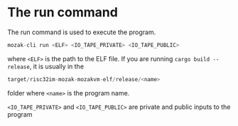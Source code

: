 # The run command

The run command is used to execute the program.

```rust
mozak-cli run <ELF> <IO_TAPE_PRIVATE> <IO_TAPE_PUBLIC>
```

where `<ELF>` is the path to the ELF file. If you are running `cargo build --release`, it is usually in the

```rust
target/risc32im-mozak-mozakvm-elf/release/<name>
```

folder where `<name>` is the program name.

`<IO_TAPE_PRIVATE>` and `<IO_TAPE_PUBLIC>` are private and public inputs to the program